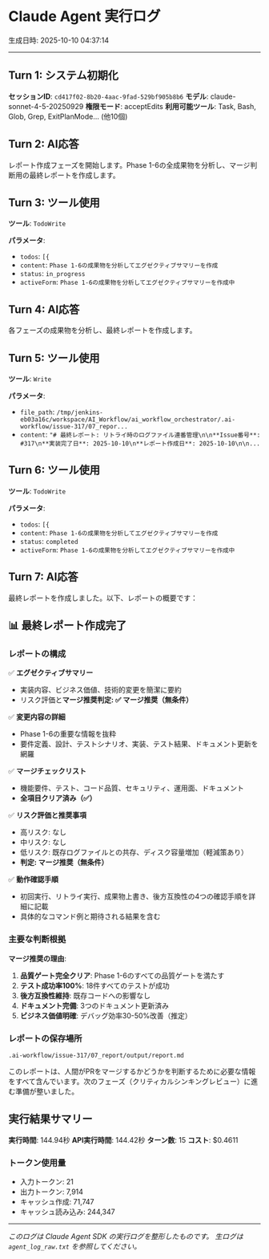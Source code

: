 # Claude Agent 実行ログ

生成日時: 2025-10-10 04:37:14

---

## Turn 1: システム初期化

**セッションID**: `cd417f02-8b20-4aac-9fad-529bf905b8b6`
**モデル**: claude-sonnet-4-5-20250929
**権限モード**: acceptEdits
**利用可能ツール**: Task, Bash, Glob, Grep, ExitPlanMode... (他10個)

## Turn 2: AI応答

レポート作成フェーズを開始します。Phase 1-6の全成果物を分析し、マージ判断用の最終レポートを作成します。

## Turn 3: ツール使用

**ツール**: `TodoWrite`

**パラメータ**:
- `todos`: `[{`
- `content`: `Phase 1-6の成果物を分析してエグゼクティブサマリーを作成`
- `status`: `in_progress`
- `activeForm`: `Phase 1-6の成果物を分析してエグゼクティブサマリーを作成中`

## Turn 4: AI応答

各フェーズの成果物を分析し、最終レポートを作成します。

## Turn 5: ツール使用

**ツール**: `Write`

**パラメータ**:
- `file_path`: `/tmp/jenkins-eb03a16c/workspace/AI_Workflow/ai_workflow_orchestrator/.ai-workflow/issue-317/07_repor...`
- `content`: `"# 最終レポート: リトライ時のログファイル連番管理\n\n**Issue番号**: #317\n**実装完了日**: 2025-10-10\n**レポート作成日**: 2025-10-10\n\n...`

## Turn 6: ツール使用

**ツール**: `TodoWrite`

**パラメータ**:
- `todos`: `[{`
- `content`: `Phase 1-6の成果物を分析してエグゼクティブサマリーを作成`
- `status`: `completed`
- `activeForm`: `Phase 1-6の成果物を分析してエグゼクティブサマリーを作成中`

## Turn 7: AI応答

最終レポートを作成しました。以下、レポートの概要です：

## 📊 最終レポート作成完了

### レポートの構成

✅ **エグゼクティブサマリー**
- 実装内容、ビジネス価値、技術的変更を簡潔に要約
- リスク評価と**マージ推奨判定: ✅ マージ推奨（無条件）**

✅ **変更内容の詳細**
- Phase 1-6の重要な情報を抜粋
- 要件定義、設計、テストシナリオ、実装、テスト結果、ドキュメント更新を網羅

✅ **マージチェックリスト**
- 機能要件、テスト、コード品質、セキュリティ、運用面、ドキュメント
- **全項目クリア済み（✅）**

✅ **リスク評価と推奨事項**
- 高リスク: なし
- 中リスク: なし
- 低リスク: 既存ログファイルとの共存、ディスク容量増加（軽減策あり）
- **判定: マージ推奨（無条件）**

✅ **動作確認手順**
- 初回実行、リトライ実行、成果物上書き、後方互換性の4つの確認手順を詳細に記載
- 具体的なコマンド例と期待される結果を含む

### 主要な判断根拠

**マージ推奨の理由**:
1. **品質ゲート完全クリア**: Phase 1-6のすべての品質ゲートを満たす
2. **テスト成功率100%**: 18件すべてのテストが成功
3. **後方互換性維持**: 既存コードへの影響なし
4. **ドキュメント完備**: 3つのドキュメント更新済み
5. **ビジネス価値明確**: デバッグ効率30-50%改善（推定）

### レポートの保存場所

```
.ai-workflow/issue-317/07_report/output/report.md
```

このレポートは、人間がPRをマージするかどうかを判断するために必要な情報をすべて含んでいます。次のフェーズ（クリティカルシンキングレビュー）に進む準備が整いました。

## 実行結果サマリー

**実行時間**: 144.94秒
**API実行時間**: 144.42秒
**ターン数**: 15
**コスト**: $0.4611

### トークン使用量
- 入力トークン: 21
- 出力トークン: 7,914
- キャッシュ作成: 71,747
- キャッシュ読み込み: 244,347

---

*このログは Claude Agent SDK の実行ログを整形したものです。*
*生ログは `agent_log_raw.txt` を参照してください。*